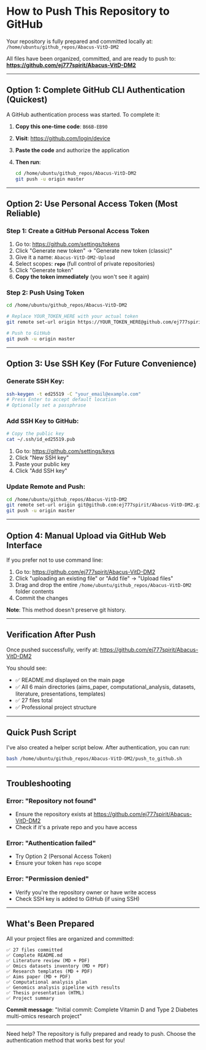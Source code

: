 # How to Push This Repository to GitHub

Your repository is fully prepared and committed locally at:
`/home/ubuntu/github_repos/Abacus-VitD-DM2`

All files have been organized, committed, and are ready to push to:
**https://github.com/ej777spirit/Abacus-VitD-DM2**

---

## Option 1: Complete GitHub CLI Authentication (Quickest)

A GitHub authentication process was started. To complete it:

1. **Copy this one-time code**: `B66B-EB90`

2. **Visit**: https://github.com/login/device

3. **Paste the code** and authorize the application

4. **Then run**:
   ```bash
   cd /home/ubuntu/github_repos/Abacus-VitD-DM2
   git push -u origin master
   ```

---

## Option 2: Use Personal Access Token (Most Reliable)

### Step 1: Create a GitHub Personal Access Token

1. Go to: https://github.com/settings/tokens
2. Click "Generate new token" → "Generate new token (classic)"
3. Give it a name: `Abacus-VitD-DM2-Upload`
4. Select scopes: **`repo`** (full control of private repositories)
5. Click "Generate token"
6. **Copy the token immediately** (you won't see it again)

### Step 2: Push Using Token

```bash
cd /home/ubuntu/github_repos/Abacus-VitD-DM2

# Replace YOUR_TOKEN_HERE with your actual token
git remote set-url origin https://YOUR_TOKEN_HERE@github.com/ej777spirit/Abacus-VitD-DM2.git

# Push to GitHub
git push -u origin master
```

---

## Option 3: Use SSH Key (For Future Convenience)

### Generate SSH Key:
```bash
ssh-keygen -t ed25519 -C "your_email@example.com"
# Press Enter to accept default location
# Optionally set a passphrase
```

### Add SSH Key to GitHub:
```bash
# Copy the public key
cat ~/.ssh/id_ed25519.pub
```

1. Go to: https://github.com/settings/keys
2. Click "New SSH key"
3. Paste your public key
4. Click "Add SSH key"

### Update Remote and Push:
```bash
cd /home/ubuntu/github_repos/Abacus-VitD-DM2
git remote set-url origin git@github.com:ej777spirit/Abacus-VitD-DM2.git
git push -u origin master
```

---

## Option 4: Manual Upload via GitHub Web Interface

If you prefer not to use command line:

1. Go to: https://github.com/ej777spirit/Abacus-VitD-DM2
2. Click "uploading an existing file" or "Add file" → "Upload files"
3. Drag and drop the entire `/home/ubuntu/github_repos/Abacus-VitD-DM2` folder contents
4. Commit the changes

**Note**: This method doesn't preserve git history.

---

## Verification After Push

Once pushed successfully, verify at:
https://github.com/ej777spirit/Abacus-VitD-DM2

You should see:
- ✅ README.md displayed on the main page
- ✅ All 6 main directories (aims_paper, computational_analysis, datasets, literature, presentations, templates)
- ✅ 27 files total
- ✅ Professional project structure

---

## Quick Push Script

I've also created a helper script below. After authentication, you can run:

```bash
bash /home/ubuntu/github_repos/Abacus-VitD-DM2/push_to_github.sh
```

---

## Troubleshooting

### Error: "Repository not found"
- Ensure the repository exists at https://github.com/ej777spirit/Abacus-VitD-DM2
- Check if it's a private repo and you have access

### Error: "Authentication failed"
- Try Option 2 (Personal Access Token)
- Ensure your token has `repo` scope

### Error: "Permission denied"
- Verify you're the repository owner or have write access
- Check SSH key is added to GitHub (if using SSH)

---

## What's Been Prepared

All your project files are organized and committed:

```
✅ 27 files committed
✅ Complete README.md
✅ Literature review (MD + PDF)
✅ Omics datasets inventory (MD + PDF)
✅ Research templates (MD + PDF)
✅ Aims paper (MD + PDF)
✅ Computational analysis plan
✅ Genomics analysis pipeline with results
✅ Thesis presentation (HTML)
✅ Project summary
```

**Commit message**: "Initial commit: Complete Vitamin D and Type 2 Diabetes multi-omics research project"

---

Need help? The repository is fully prepared and ready to push. Choose the authentication method that works best for you!
